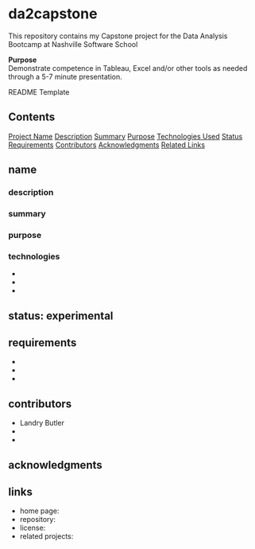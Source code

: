 # da2capstone
This repository contains my Capstone project for the Data Analysis Bootcamp at Nashville Software School

<p><strong>Purpose</strong><br>
Demonstrate competence in Tableau, Excel and/or other tools as needed through a 5-7 minute presentation.

README	Template

## Contents
[Project Name](#name)
[Description](#description)
[Summary](##summary)
[Purpose](##purpose)
[Technologies Used](##technologies)
[Status](#status)
[Requirements](#requirements)
[Contributors](#contributors)
[Acknowledgments](#acknowledgments)
[Related Links](#links)


## name

### description

### summary

### purpose

### technologies
- 
- 
- 

## status: experimental

## requirements
- 
- 
- 

## contributors
- Landry Butler
- 
- 

## acknowledgments

## links
- home page: 
- repository: 
- license: 
- related projects: 

